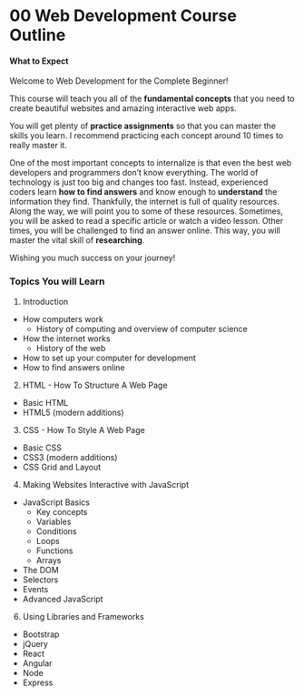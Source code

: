 <!DOCTYPE html>
<html>

<head>
  <meta charset="utf-8">
  <meta name="viewport" content="width=device-width, initial-scale=1.0">
  <title>00 Course Outline</title>
  <link rel="stylesheet" href="https://stackedit.io/style.css" />
</head>

<body class="stackedit">
  <div class="stackedit__html"><h1 id="web-development-course-outline">00 Web Development Course Outline</h1>
<h4 id="what-to-expect">What to Expect</h4>
<p>Welcome to Web Development for the Complete Beginner!</p>
<p>This course will teach you all of the <strong>fundamental concepts</strong> that you need to create beautiful websites and amazing interactive web apps.</p>
<p>You will get plenty of <strong>practice assignments</strong> so that you can master the skills you learn. I recommend practicing each concept around 10 times to really master it.</p>
<p>One of the most important concepts to internalize is that even the best web developers and programmers don’t know everything. The world of technology is just too big and changes too fast. Instead,  experienced coders learn <strong>how to find answers</strong> and know enough to <strong>understand</strong> the information they find. Thankfully, the internet is full of quality resources. Along the way, we will point you to some of these resources. Sometimes, you will be asked to read a specific article or watch a video lesson. Other times, you will be challenged to find an answer online. This way, you will master the vital skill of <strong>researching</strong>.</p>
<p>Wishing you much success on your journey!</p>
<h3 id="topics-you-will-learn">Topics You will Learn</h3>
<ol>
<li>Introduction</li>
</ol>
<ul>
<li>How computers work
<ul>
<li>History of computing and overview of computer science</li>
</ul>
</li>
<li>How the internet works
<ul>
<li>History of the web</li>
</ul>
</li>
<li>How to set up your computer for development</li>
<li>How to find answers online</li>
</ul>
<ol start="2">
<li>HTML - How To Structure A Web Page</li>
</ol>
<ul>
<li>Basic HTML</li>
<li>HTML5 (modern additions)</li>
</ul>
<ol start="3">
<li>CSS - How To Style A Web Page</li>
</ol>
<ul>
<li>Basic CSS</li>
<li>CSS3 (modern additions)</li>
<li>CSS Grid and Layout</li>
</ul>
<ol start="4">
<li>Making Websites Interactive with JavaScript</li>
</ol>
<ul>
<li>JavaScript Basics
<ul>
<li>Key concepts</li>
<li>Variables</li>
<li>Conditions</li>
<li>Loops</li>
<li>Functions</li>
<li>Arrays</li>
</ul>
</li>
<li>The DOM</li>
<li>Selectors</li>
<li>Events</li>
<li>Advanced JavaScript</li>
</ul>
<ol start="6">
<li>Using Libraries and Frameworks</li>
</ol>
<ul>
<li>Bootstrap</li>
<li>jQuery</li>
<li>React</li>
<li>Angular</li>
<li>Node</li>
<li>Express</li>
</ul>
</div>
</body>

</html>
